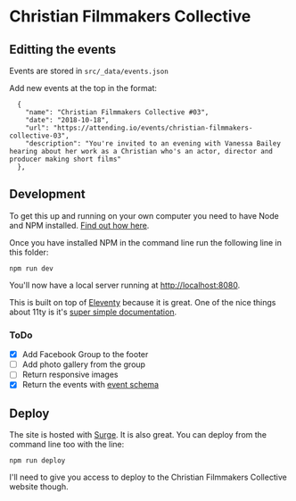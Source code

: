 # Christian Filmmakers Collective

## Editting the events

Events are stored in `src/_data/events.json`

Add new events at the top in the format:

```
  {
    "name": "Christian Filmmakers Collective #03",
    "date": "2018-10-18",
    "url": "https://attending.io/events/christian-filmmakers-collective-03",
    "description": "You're invited to an evening with Vanessa Bailey hearing about her work as a Christian who's an actor, director and producer making short films"
  },
```

## Development

To get this up and running on your own computer you need to have Node and NPM installed. [Find out how here](https://www.npmjs.com/get-npm).

Once you have installed NPM in the command line run the following line in this folder:

`npm run dev`

You'll now have a local server running at [http://localhost:8080](http://localhost:8080).

This is built on top of [Eleventy](https://www.11ty.io) because it is great. One of the nice things about 11ty is it's [super simple documentation](https://www.11ty.io/docs/).

### ToDo

- [x] Add Facebook Group to the footer
- [ ] Add photo gallery from the group
- [ ] Return responsive images
- [x] Return the events with [event schema](https://schema.org/Event)

## Deploy

The site is hosted with [Surge](https://surge.sh/). It is also great. You can deploy from the command line too with the line:

`npm run deploy`

I'll need to give you access to deploy to the Christian Filmmakers Collective website though.
